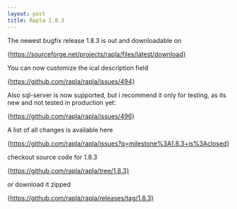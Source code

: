 ```yaml
---
layout: post
title: Rapla 1.8.3
---
```


The newest bugfix release 1.8.3 is out and downloadable on 

{https://sourceforge.net/projects/rapla/files/latest/download}

You can now customize the ical description field 

{https://github.com/rapla/rapla/issues/494}

Also sql-server is now supported, but i recommend it only for testing, as its new and not tested in production yet:

{https://github.com/rapla/rapla/issues/496}

A list of all changes is available here

{https://github.com/rapla/rapla/issues?q=milestone%3A1.8.3+is%3Aclosed}

checkout source code for 1.8.3  

{https://github.com/rapla/rapla/tree/1.8.3}

or download it zipped

{https://github.com/rapla/rapla/releases/tag/1.8.3}



